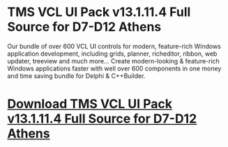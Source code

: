 # TMS VCL UI Pack v13.1.11.4 Full Source for D7-D12 Athens

Our bundle of over 600 VCL UI controls for modern, feature-rich Windows application development, including grids, planner, richeditor, ribbon, web updater, treeview and much more... Create modern-looking & feature-rich Windows applications faster with well over 600 components in one money and time saving bundle for Delphi & C++Builder.

# [Download TMS VCL UI Pack v13.1.11.4 Full Source for D7-D12 Athens](https://developer.team/delphi/34987-tms-vcl-ui-pack-v131114-full-source-for-d7-d12-athens.html)

